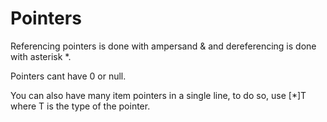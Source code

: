 # Pointers

Referencing pointers is done with ampersand & and dereferencing is done with asterisk *.

Pointers cant have 0 or null. 

You can also have many item pointers in a single line, to do so, use [*]T where T is the type of the pointer.

